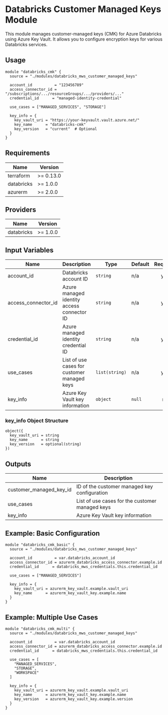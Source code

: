 # Databricks Customer Managed Keys Module

This module manages customer-managed keys (CMK) for Azure Databricks using Azure Key Vault. It allows you to configure encryption keys for various Databricks services.

## Usage

```hcl
module "databricks_cmk" {
  source = "./modules/databricks_mws_customer_managed_keys"

  account_id          = "123456789"
  access_connector_id = "/subscriptions/.../resourceGroups/.../providers/..."
  credential_id      = "managed-identity-credential"
  
  use_cases = ["MANAGED_SERVICES", "STORAGE"]
  
  key_info = {
    key_vault_uri = "https://your-keyvault.vault.azure.net/"
    key_name      = "databricks-cmk"
    key_version   = "current"  # Optional
  }
}
```

## Requirements

| Name | Version |
|------|---------|
| terraform | >= 0.13.0 |
| databricks | >= 1.0.0 |
| azurerm | >= 2.0.0 |

## Providers

| Name | Version |
|------|---------|
| databricks | >= 1.0.0 |

## Input Variables

| Name | Description | Type | Default | Required |
|------|-------------|------|---------|:--------:|
| account_id | Databricks account ID | `string` | n/a | yes |
| access_connector_id | Azure managed identity access connector ID | `string` | n/a | yes |
| credential_id | Azure managed identity credential ID | `string` | n/a | yes |
| use_cases | List of use cases for customer managed keys | `list(string)` | n/a | yes |
| key_info | Azure Key Vault key information | `object` | `null` | no |

### key_info Object Structure

```hcl
object({
  key_vault_uri = string
  key_name      = string
  key_version   = optional(string)
})
```

## Outputs

| Name | Description |
|------|-------------|
| customer_managed_key_id | ID of the customer managed key configuration |
| use_cases | List of use cases for the customer managed keys |
| key_info | Azure Key Vault key information |

## Example: Basic Configuration

```hcl
module "databricks_cmk_basic" {
  source = "./modules/databricks_mws_customer_managed_keys"

  account_id          = var.databricks_account_id
  access_connector_id = azurerm_databricks_access_connector.example.id
  credential_id      = databricks_mws_credentials.this.credential_id
  
  use_cases = ["MANAGED_SERVICES"]
  
  key_info = {
    key_vault_uri = azurerm_key_vault.example.vault_uri
    key_name      = azurerm_key_vault_key.example.name
  }
}
```

## Example: Multiple Use Cases

```hcl
module "databricks_cmk_multi" {
  source = "./modules/databricks_mws_customer_managed_keys"

  account_id          = var.databricks_account_id
  access_connector_id = azurerm_databricks_access_connector.example.id
  credential_id      = databricks_mws_credentials.this.credential_id
  
  use_cases = [
    "MANAGED_SERVICES",
    "STORAGE",
    "WORKSPACE"
  ]
  
  key_info = {
    key_vault_uri = azurerm_key_vault.example.vault_uri
    key_name      = azurerm_key_vault_key.example.name
    key_version   = azurerm_key_vault_key.example.version
  }
}
```